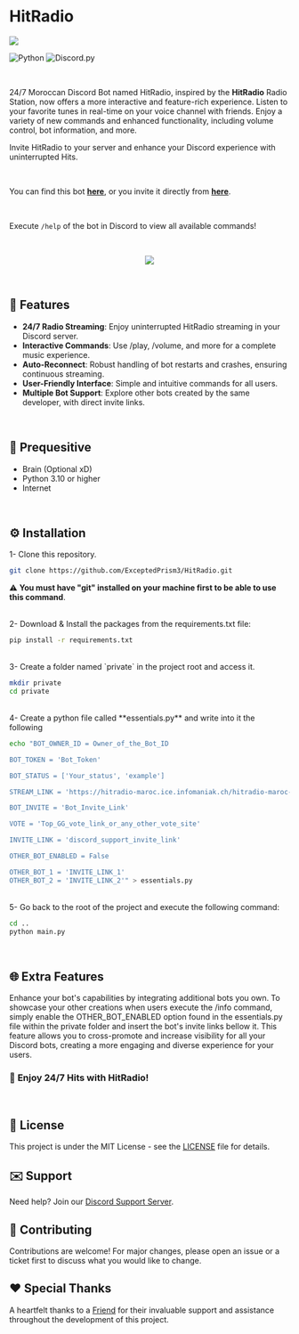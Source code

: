 # HitRadio

<img src="https://cdn.discordapp.com/attachments/947328978857898016/951591067642372176/HitRadioReadMe.gif">

![Python](https://img.shields.io/badge/Python-3.11-purple.svg)
![Discord.py](https://img.shields.io/badge/discord.py-v2.3.2-blue.svg)

<br>

24/7 Moroccan Discord Bot named HitRadio, inspired by the **HitRadio** Radio Station, now offers a more interactive and feature-rich experience. Listen to your favorite tunes in real-time on your voice channel with friends. Enjoy a variety of new commands and enhanced functionality, including volume control, bot information, and more.

Invite HitRadio to your server and enhance your Discord experience with uninterrupted Hits.

<br>

You can find this bot <a href="https://top.gg/bot/1086030727650476153"><b>here</b></a>, or you invite it directly from <a href="https://discord.com/api/oauth2/authorize?client_id=1086030727650476153&permissions=277062450240&scope=bot%20applications.commands"><b>here</b></a>.

<br>

Execute `/help` of the bot in Discord to view all available commands!

<br>

<p align="center">
<img src="https://cdn.discordapp.com/attachments/934424188582780975/1195054451417960588/image.png?ex=65b29830&is=65a02330&hm=ad8a789e3c8dfcb9468023b2c18f8e01da419eedd7fff458fcc8cae217aa0803&"/>
</p>

<br>

## 🌟 Features

- **24/7 Radio Streaming**: Enjoy uninterrupted HitRadio streaming in your Discord server.
- **Interactive Commands**: Use /play, /volume, and more for a complete music experience.
- **Auto-Reconnect**: Robust handling of bot restarts and crashes, ensuring continuous streaming.
- **User-Friendly Interface**: Simple and intuitive commands for all users.
- **Multiple Bot Support**: Explore other bots created by the same developer, with direct invite links.

<br>

## 🚀 Prequesitive
- Brain (Optional xD)
- Python 3.10 or higher
- Internet

<br>

## ⚙️ Installation

1- Clone this repository.
```bash
git clone https://github.com/ExceptedPrism3/HitRadio.git
```

⚠️ **You must have "git" installed on your machine first to be able to use this command**.

<br>
2- Download & Install the packages from the requirements.txt file:

```bash
pip install -r requirements.txt
```

<br>
3- Create a folder named `private` in the project root and access it.

```bash
mkdir private
cd private
```
<br>
4- Create a python file called **essentials.py** and write into it the following

```bash
echo "BOT_OWNER_ID = Owner_of_the_Bot_ID

BOT_TOKEN = 'Bot_Token'

BOT_STATUS = ['Your_status', 'example']

STREAM_LINK = 'https://hitradio-maroc.ice.infomaniak.ch/hitradio-maroc-128.mp3'

BOT_INVITE = 'Bot_Invite_Link'

VOTE = 'Top_GG_vote_link_or_any_other_vote_site'

INVITE_LINK = 'discord_support_invite_link'

OTHER_BOT_ENABLED = False

OTHER_BOT_1 = 'INVITE_LINK_1'
OTHER_BOT_2 = 'INVITE_LINK_2'" > essentials.py
```

<br>
5- Go back to the root of the project and execute the following command:

```bash
cd ..
python main.py
```

<br>

## 🌐 Extra Features
Enhance your bot's capabilities by integrating additional bots you own. To showcase your other creations when users
execute the /info command, simply enable the OTHER_BOT_ENABLED option found in the essentials.py file within the private
folder and insert the bot's invite links bellow it. This feature allows you to cross-promote and increase visibility
for all your Discord bots, creating a more engaging and diverse experience for your users.

### 🎉 **Enjoy 24/7 Hits with HitRadio!**
<br>

## 📄 License

This project is under the MIT License - see the [LICENSE](LICENSE) file for details.

## ✉️ Support

Need help? Join our [Discord Support Server](https://discord.com/invite/MfR5mcpVfX).
<br>

## 🤝 Contributing
Contributions are welcome! For major changes, please open an issue or a ticket first to discuss what you would like to change.
<br>

## ❤️ Special Thanks
A heartfelt thanks to a [Friend](https://github.com/redmoogle) for their invaluable support and assistance throughout the development of this project.
